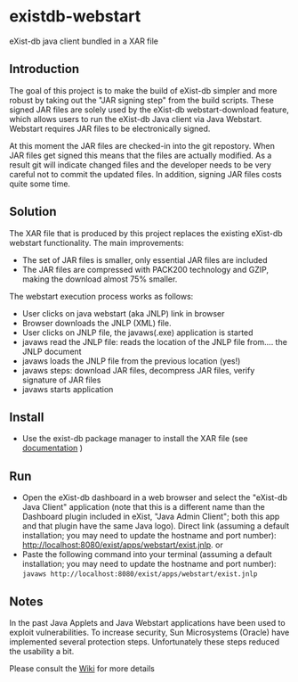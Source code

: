 # existdb-webstart

eXist-db java client bundled in a XAR file

## Introduction

The goal of this project is to make the build of eXist-db simpler and more 
robust by taking out the "JAR signing step" from the build scripts. These signed JAR
files are solely used by the eXist-db webstart-download feature, which allows users to run the
eXist-db Java client via Java Webstart. Webstart requires JAR files to
be electronically signed.

At this moment the JAR files are checked-in into the git repostory. When JAR files
get signed this means that the files are actually modified. As a result git will indicate
changed files and the developer needs to be very careful not to commit the updated
files. In addition, signing JAR files costs quite some time.

## Solution

The XAR file that is produced by this project replaces the existing eXist-db webstart 
functionality. The main improvements:

- The set of JAR files is smaller, only essential JAR files are included
- The JAR files are compressed with PACK200 technology and GZIP, making the download almost 75% smaller.

The webstart execution process works as follows:

- User clicks on java webstart (aka JNLP) link in browser
- Browser downloads the JNLP (XML) file.
- User clicks on JNLP file, the javaws(.exe) application is started
- javaws read the JNLP file: reads the location of the JNLP file from.... the JNLP document
- javaws loads the JNLP file from the previous location (yes!)
- javaws steps: download JAR files, decompress JAR files, verify signature of JAR files
- javaws starts application

## Install

- Use the exist-db package manager to install the XAR file (see [documentation](http://exist-db.org/exist/apps/doc/dashboard.xml?q=package&field=all&id=D2.4.8#D2.4.8) )

## Run

- Open the eXist-db dashboard in a web browser and select the "eXist-db Java Client" application (note that this is a different name than the Dashboard plugin included in eXist, "Java Admin Client"; both this app and that plugin have the same Java logo). Direct link (assuming a default installation; you may need to update the hostname and port number): <http://localhost:8080/exist/apps/webstart/exist.jnlp>.
or
- Paste the following command into your terminal (assuming a default installation; you may need to update the hostname and port number): `javaws http://localhost:8080/exist/apps/webstart/exist.jnlp`

## Notes

In the past Java Applets and Java Webstart applications have been used to exploit vulnerabilities. To increase
security, Sun Microsystems (Oracle) have implemented several protection steps. Unfortunately these steps
reduced the usability a bit.

Please consult the [Wiki](wiki) for more details 
